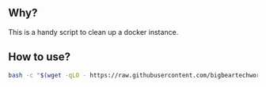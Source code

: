 ## Why?

This is a handy script to clean up a docker instance.

## How to use?

```bash
bash -c "$(wget -qLO - https://raw.githubusercontent.com/bigbeartechworld/big-bear-scripts/master/docker-cleanup/run.sh)"
```
